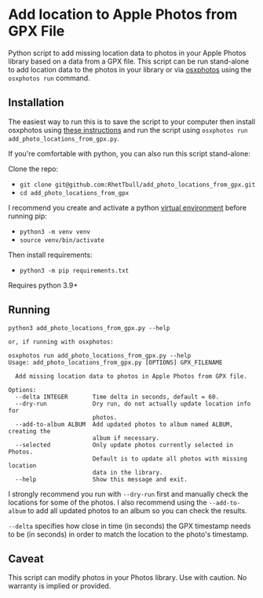# Add location to Apple Photos from GPX File

Python script to add missing location data to photos in your Apple Photos library based on a data from a GPX file. This script can be run stand-alone to add location data to the photos in your library or via [osxphotos](https://github.com/RhetTbull/osxphotos) using the `osxphotos run` command.

## Installation

The easiest way to run this is to save the script to your computer then install osxphotos using [these instructions](https://github.com/RhetTbull/osxphotos#installation) and run the script using `osxphotos run add_photo_locations_from_gpx.py`.

If you're comfortable with python, you can also run this script stand-alone:

Clone the repo:

- `git clone git@github.com:RhetTbull/add_photo_locations_from_gpx.git`
- `cd add_photo_locations_from_gpx`

I recommend you create and activate a python [virtual environment](https://docs.python.org/3/library/venv.html) before running pip:

- `python3 -m venv venv`
- `source venv/bin/activate`

Then install requirements:

- `python3 -m pip requirements.txt`

Requires python 3.9+

## Running

```
python3 add_photo_locations_from_gpx.py --help

or, if running with osxphotos:

osxphotos run add_photo_locations_from_gpx.py --help
Usage: add_photo_locations_from_gpx.py [OPTIONS] GPX_FILENAME

  Add missing location data to photos in Apple Photos from GPX file.

Options:
  --delta INTEGER       Time delta in seconds, default = 60.
  --dry-run             Dry run, do not actually update location info for
                        photos.
  --add-to-album ALBUM  Add updated photos to album named ALBUM, creating the
                        album if necessary.
  --selected            Only update photos currently selected in Photos.
                        Default is to update all photos with missing location
                        data in the library.
  --help                Show this message and exit.
```

I strongly recommend you run with `--dry-run` first and manually check the locations for some of the photos.  I also recommend using the `--add-to-album` to add all updated photos to an album so you can check the results.  

`--delta` specifies how close in time (in seconds) the GPX timestamp needs to be (in seconds) in order to match the location to the photo's timestamp.

## Caveat

This script can modify photos in your Photos library. Use with caution.  No warranty is implied or provided.
